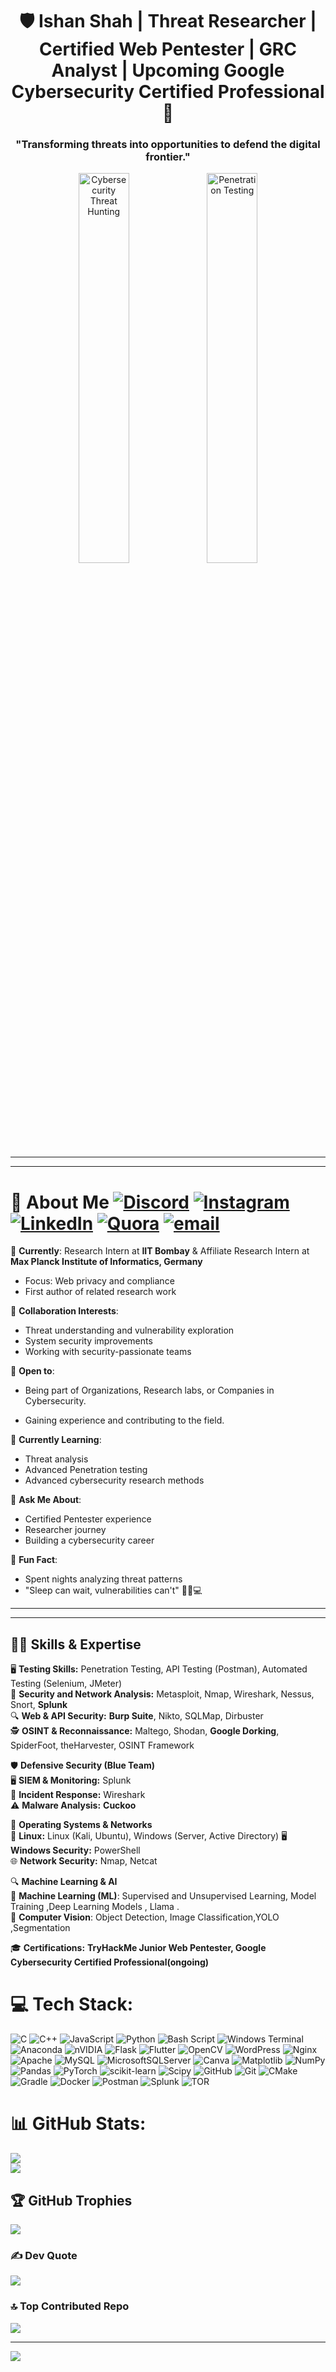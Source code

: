 <h1 align="center">🛡️ Ishan Shah | Threat Researcher | Certified Web Pentester | GRC Analyst | Upcoming Google Cybersecurity Certified Professional  🔐</h1>
<h3 align="center">"Transforming threats into opportunities to defend the digital frontier."</h3>


<p align="center">
  <img src="https://media2.giphy.com/media/v1.Y2lkPTc5MGI3NjExYXZmOXZoamxnajJpMjdld25tbXJoNnBjZnIyajJ6YjZ3ZXFrYnpxMSZlcD12MV9pbnRlcm5hbF9naWZfYnlfaWQmY3Q9Zw/VGwTq3G6a39cI/giphy.gif" width="40%" alt="Cybersecurity Threat Hunting" />
  <img src="https://media3.giphy.com/media/v1.Y2lkPTc5MGI3NjExemtzamprbjZzejFsdmhrOXBuY3Nydm9mMWJxMGl1b2JrOXp2MG5tdCZlcD12MV9pbnRlcm5hbF9naWZfYnlfaWQmY3Q9Zw/077i6AULCXc0FKTj9s/giphy.gif" width="40%" alt="Penetration Testing" />
</p>

---
---
# 🚀 About Me   [![Discord](https://img.shields.io/badge/Discord-%237289DA.svg?logo=discord&logoColor=white)](https://discord.gg/jWAugNZU) [![Instagram](https://img.shields.io/badge/Instagram-%23E4405F.svg?logo=Instagram&logoColor=white)](https://instagram.com/final_knight_move) [![LinkedIn](https://img.shields.io/badge/LinkedIn-%230077B5.svg?logo=linkedin&logoColor=white)](https://www.linkedin.com/in/ishan-shah-6a1584287) [![Quora](https://img.shields.io/badge/Quora-%23B92B27.svg?logo=Quora&logoColor=white)](https://www.quora.com/profile/Ishan-Shah-266) [![email](https://img.shields.io/badge/Email-D14836?logo=gmail&logoColor=white)](mailto:b23cm1050@iitj.ac.in)
🔹 **Currently**: Research Intern at **IIT Bombay** & Affiliate Research Intern at **Max Planck Institute of Informatics, Germany**  
   - Focus: Web privacy and compliance  
   - First author of related research work  

🔹 **Collaboration Interests**:  
   - Threat understanding and vulnerability exploration  
   - System security improvements  
   - Working with security-passionate teams  

🔹 **Open to**:

   - Being part of Organizations, Research labs, or Companies in Cybersecurity.

   - Gaining experience and contributing to the field.

🔹 **Currently Learning**:  
   - Threat analysis  
   - Advanced Penetration testing  
   - Advanced cybersecurity research methods  

🔹 **Ask Me About**:  
   - Certified Pentester experience  
   - Researcher journey  
   - Building a cybersecurity career  

🔹 **Fun Fact**:  
   - Spent nights analyzing threat patterns  
   - "Sleep can wait, vulnerabilities can't" 🕵️‍♂️💻

--- 


---
## 🏴‍☠️ Skills & Expertise  
🖥️ **Testing Skills:** Penetration Testing, API Testing (Postman), Automated Testing (Selenium, JMeter)<br>
👾  **Security and Network Analysis:** Metasploit, Nmap, Wireshark, Nessus, Snort, **Splunk**<br>
🔍 **Web & API Security:** **Burp Suite**, Nikto, SQLMap, Dirbuster <br>
🕵️ **OSINT & Reconnaissance:** Maltego, Shodan, **Google Dorking**, SpiderFoot, theHarvester, OSINT Framework<br>

🛡️ **Defensive Security (Blue Team)**  
🖥️ **SIEM & Monitoring:** Splunk  
🚨 **Incident Response:** Wireshark <br>
⚠️ **Malware Analysis:** **Cuckoo**

📀 **Operating Systems & Networks**  
🐧 **Linux:** Linux (Kali, Ubuntu), Windows (Server, Active Directory)
🖥️ **Windows Security:** PowerShell  
🌐 **Network Security:** Nmap, Netcat  

🔍 **Machine Learning & AI**  
🤖 **Machine Learning (ML)**: Supervised and Unsupervised Learning, Model Training ,Deep Learning Models , Llama .  
📸 **Computer Vision**: Object Detection, Image Classification,YOLO ,Segmentation

🎓 **Certifications:** **TryHackMe Junior Web Pentester, Google Cybersecurity Certified Professional(ongoing)**


# 💻 Tech Stack:
![C](https://img.shields.io/badge/c-%2300599C.svg?style=for-the-badge&logo=c&logoColor=white) ![C++](https://img.shields.io/badge/c++-%2300599C.svg?style=for-the-badge&logo=c%2B%2B&logoColor=white) ![JavaScript](https://img.shields.io/badge/javascript-%23323330.svg?style=for-the-badge&logo=javascript&logoColor=%23F7DF1E) ![Python](https://img.shields.io/badge/python-3670A0?style=for-the-badge&logo=python&logoColor=ffdd54) ![Bash Script](https://img.shields.io/badge/bash_script-%23121011.svg?style=for-the-badge&logo=gnu-bash&logoColor=white) ![Windows Terminal](https://img.shields.io/badge/Windows%20Terminal-%234D4D4D.svg?style=for-the-badge&logo=windows-terminal&logoColor=white) ![Anaconda](https://img.shields.io/badge/Anaconda-%2344A833.svg?style=for-the-badge&logo=anaconda&logoColor=white) ![nVIDIA](https://img.shields.io/badge/cuda-000000.svg?style=for-the-badge&logo=nVIDIA&logoColor=green) ![Flask](https://img.shields.io/badge/flask-%23000.svg?style=for-the-badge&logo=flask&logoColor=white) ![Flutter](https://img.shields.io/badge/Flutter-%2302569B.svg?style=for-the-badge&logo=Flutter&logoColor=white) ![OpenCV](https://img.shields.io/badge/opencv-%23white.svg?style=for-the-badge&logo=opencv&logoColor=white) ![WordPress](https://img.shields.io/badge/WordPress-%23117AC9.svg?style=for-the-badge&logo=WordPress&logoColor=white) ![Nginx](https://img.shields.io/badge/nginx-%23009639.svg?style=for-the-badge&logo=nginx&logoColor=white) ![Apache](https://img.shields.io/badge/apache-%23D42029.svg?style=for-the-badge&logo=apache&logoColor=white) ![MySQL](https://img.shields.io/badge/mysql-4479A1.svg?style=for-the-badge&logo=mysql&logoColor=white) ![MicrosoftSQLServer](https://img.shields.io/badge/Microsoft%20SQL%20Server-CC2927?style=for-the-badge&logo=microsoft%20sql%20server&logoColor=white) ![Canva](https://img.shields.io/badge/Canva-%2300C4CC.svg?style=for-the-badge&logo=Canva&logoColor=white) ![Matplotlib](https://img.shields.io/badge/Matplotlib-%23ffffff.svg?style=for-the-badge&logo=Matplotlib&logoColor=black) ![NumPy](https://img.shields.io/badge/numpy-%23013243.svg?style=for-the-badge&logo=numpy&logoColor=white) ![Pandas](https://img.shields.io/badge/pandas-%23150458.svg?style=for-the-badge&logo=pandas&logoColor=white) ![PyTorch](https://img.shields.io/badge/PyTorch-%23EE4C2C.svg?style=for-the-badge&logo=PyTorch&logoColor=white) ![scikit-learn](https://img.shields.io/badge/scikit--learn-%23F7931E.svg?style=for-the-badge&logo=scikit-learn&logoColor=white) ![Scipy](https://img.shields.io/badge/SciPy-%230C55A5.svg?style=for-the-badge&logo=scipy&logoColor=%white) ![GitHub](https://img.shields.io/badge/github-%23121011.svg?style=for-the-badge&logo=github&logoColor=white) ![Git](https://img.shields.io/badge/git-%23F05033.svg?style=for-the-badge&logo=git&logoColor=white) ![CMake](https://img.shields.io/badge/CMake-%23008FBA.svg?style=for-the-badge&logo=cmake&logoColor=white) ![Gradle](https://img.shields.io/badge/Gradle-02303A.svg?style=for-the-badge&logo=Gradle&logoColor=white) ![Docker](https://img.shields.io/badge/docker-%230db7ed.svg?style=for-the-badge&logo=docker&logoColor=white) ![Postman](https://img.shields.io/badge/Postman-FF6C37?style=for-the-badge&logo=postman&logoColor=white) ![Splunk](https://img.shields.io/badge/splunk-%23000000.svg?style=for-the-badge&logo=splunk&logoColor=white) ![TOR](https://img.shields.io/badge/tor-%237E4798.svg?style=for-the-badge&logo=tor-project&logoColor=white)
# 📊 GitHub Stats:
![](https://github-readme-stats.vercel.app/api?username=Xclusive-Ishan&theme=dark&hide_border=false&include_all_commits=false&count_private=false)<br/>
![](https://nirzak-streak-stats.vercel.app/?user=Xclusive-Ishan&theme=dark&hide_border=false)<br/>


## 🏆 GitHub Trophies
![](https://github-profile-trophy.vercel.app/?username=Xclusive-Ishan&theme=radical&no-frame=false&no-bg=true&margin-w=4)

### ✍️ Dev Quote
![](https://quotes-github-readme.vercel.app/api?type=horizontal&theme=radical)

### 🔝 Top Contributed Repo
![](https://github-contributor-stats.vercel.app/api?username=Xclusive-Ishan&limit=5&theme=dark&combine_all_yearly_contributions=true)

---
[![](https://visitcount.itsvg.in/api?id=Xclusive-Ishan&icon=0&color=0)](https://visitcount.itsvg.in)

<!-- Proudly created with GPRM ( https://gprm.itsvg.in ) -->
